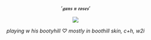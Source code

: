 <div align="center">

$\textit{'𝖌𝖚𝖓𝖘 𝖓 𝖗𝖔𝖘𝖊𝖘'}$  

</div>

<p align="center">

<img src="https://64.media.tumblr.com/c2a763442a81be805296655ae81a9b9b/40decd269e70fcf0-62/s500x750/23a9c7b8b5e2092e0569c2e94b0612fa3d54caf7.webp"/>
</p>


<div align="center">

$\textit{playing w his bootyhill ♡}$ 
$\textit{mostly in boothill skin, c+h, w2i}$ 

</div>
